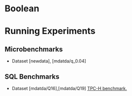 # Boolean

# Running Experiments
##  Microbenchmarks
* Dataset [newdata], [mdatda/q_0.04]
##  SQL Benchmarks
* Dataset [mdatda/Q16],[mdatda/Q19]
[TPC-H benchmark.](https://www.tpc.org/TPC_Documents_Current_Versions/pdf/TPC-H_v3.0.1.pdf)
